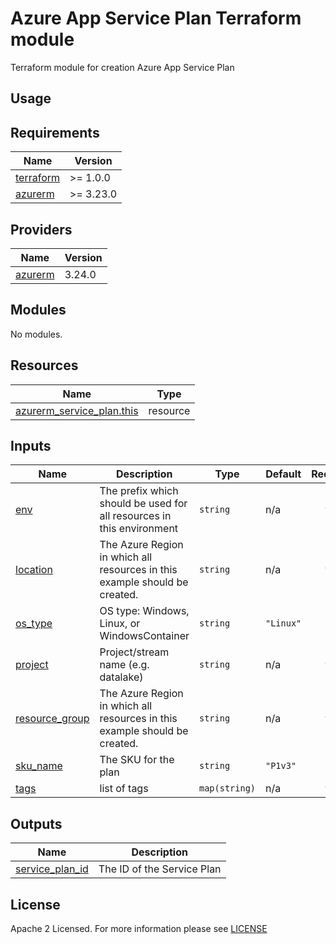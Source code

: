 # Azure App Service Plan Terraform module
Terraform module for creation Azure App Service Plan

## Usage

<!-- BEGIN_TF_DOCS -->
## Requirements

| Name | Version |
|------|---------|
| <a name="requirement_terraform"></a> [terraform](#requirement\_terraform) | >= 1.0.0 |
| <a name="requirement_azurerm"></a> [azurerm](#requirement\_azurerm) | >= 3.23.0 |

## Providers

| Name | Version |
|------|---------|
| <a name="provider_azurerm"></a> [azurerm](#provider\_azurerm) | 3.24.0 |

## Modules

No modules.

## Resources

| Name | Type |
|------|------|
| [azurerm_service_plan.this](https://registry.terraform.io/providers/hashicorp/azurerm/latest/docs/resources/service_plan) | resource |

## Inputs

| Name | Description | Type | Default | Required |
|------|-------------|------|---------|:--------:|
| <a name="input_env"></a> [env](#input\_env) | The prefix which should be used for all resources in this environment | `string` | n/a | yes |
| <a name="input_location"></a> [location](#input\_location) | The Azure Region in which all resources in this example should be created. | `string` | n/a | yes |
| <a name="input_os_type"></a> [os\_type](#input\_os\_type) | OS type: Windows, Linux, or WindowsContainer | `string` | `"Linux"` | no |
| <a name="input_project"></a> [project](#input\_project) | Project/stream name (e.g. datalake) | `string` | n/a | yes |
| <a name="input_resource_group"></a> [resource\_group](#input\_resource\_group) | The Azure Region in which all resources in this example should be created. | `string` | n/a | yes |
| <a name="input_sku_name"></a> [sku\_name](#input\_sku\_name) | The SKU for the plan | `string` | `"P1v3"` | no |
| <a name="input_tags"></a> [tags](#input\_tags) | list of tags | `map(string)` | n/a | yes |

## Outputs

| Name | Description |
|------|-------------|
| <a name="output_service_plan_id"></a> [service\_plan\_id](#output\_service\_plan\_id) | The ID of the Service Plan |
<!-- END_TF_DOCS -->

## License

Apache 2 Licensed. For more information please see [LICENSE](https://github.com/data-platform-hq/terraform-azurerm-app-service-plan/tree/main/LICENSE)
